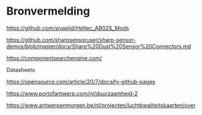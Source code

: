 ## Bronvermelding<div style="page-break-after: always"></div>https://github.com/sivaelid/Heltec_AB02S_Modshttps://github.com/sharpsensoruser/sharp-sensor-demos/blob/master/docs/Sharp%20Dust%20Sensor%20Connectors.mdhttps://componentsearchengine.com/Datasheetshttps://opensource.com/article/20/7/docsify-github-pageshttps://www.portofantwerp.com/nl/duurzaamheid-2https://www.antwerpenmorgen.be/nl/projecten/luchtkwaliteitskaarten/over